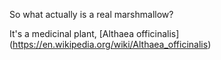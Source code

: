 So what actually is a real marshmallow?

It's a medicinal plant, [Althaea officinalis] (https://en.wikipedia.org/wiki/Althaea_officinalis)

